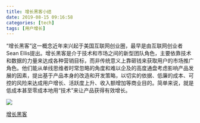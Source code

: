 ```yaml
---
title: 增长黑客小结
date: 2019-08-15 09:16:58
categories: [tech]
tags: [用户增长]
---
```


“增长黑客”这一概念近年来兴起于美国互联网创业圈，最早是由互联网创业者Sean Ellis提出。增长黑客是介于技术和市场之间的新型团队角色，主要依靠技术和数据的力量来达成各种营销目标，而非传统意义上靠砸钱来获取用户的市场推广角色。他们能从单线思维者时常忽略的角度和难以企及的高度通盘考虑影响产品发展的因素，提出基于产品本身的改造和开发策略，以切实的依据、低廉的成本、可控的风险来达成用户增长、活跃度上升、收入额增加等商业目的。简单来说，就是低成本甚至零成本地用“技术”来让产品获得有效增长。

<escape><!-- more --></escape>

![](/images/growth-hacker/growthhacker.png)

[增长黑客](https://book.douban.com/subject/26541801/)